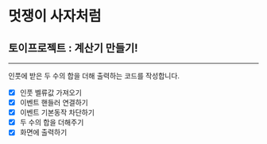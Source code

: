 


# 멋쟁이 사자처럼
## 토이프로젝트 : 계산기 만들기!

---
인풋에 받은 두 수의 합을 더해 출력하는 코드를 작성합니다.


- [x] 인풋 벨류값 가져오기
- [x] 이벤트 핸들러 연결하기
- [x] 이벤트 기본동작 차단하기
- [x] 두 수의 합을 더해주기 
- [x] 화면에 출력하기
